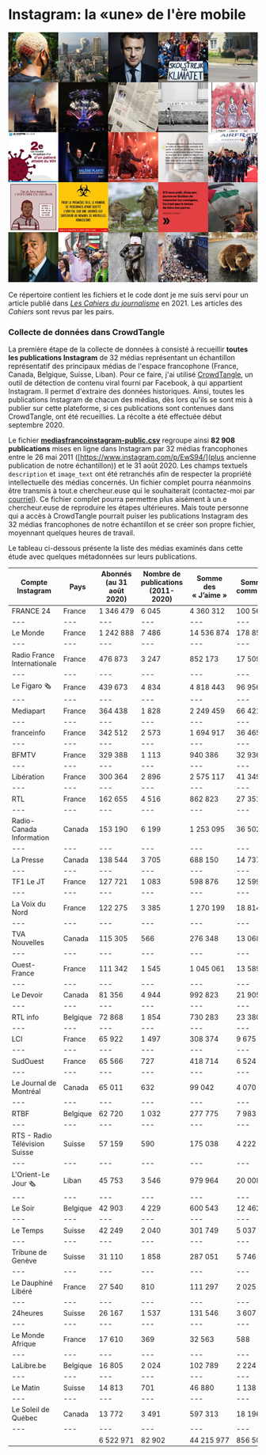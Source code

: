 # Instagram: la «une» de l'ère mobile

![Mosaïque de quelques-unes des images partagées par des médias francophones dans Instagram au cours de la deuxième décennie de ce siècle](images/INSTAGRAM-Illustration-18.jpg)

Ce répertoire contient les fichiers et le code dont je me suis servi pour un article publié dans [*Les Cahiers du journalisme*](http://cahiersdujournalisme.org/) en 2021. Les articles des *Cahiers* sont revus par les pairs.

### Collecte de données dans CrowdTangle

La première étape de la collecte de données à consisté à recueillir **toutes les publications Instagram** de 32 médias représentant un échantillon représentatif des principaux médias de l'espace francophone (France, Canada, Belgique, Suisse, Liban). Pour ce faire, j'ai utilisé [CrowdTangle](https://www.crowdtangle.com/), un outil de détection de contenu viral fourni par Facebook, à qui appartient Instagram. Il permet d'extraire des données historiques. Ainsi, toutes les publications Instagram de chacun des médias, dès lors qu'ils se sont mis à publier sur cette plateforme, si ces publications sont contenues dans CrowdTangle, ont été recueillies. La récolte a été effectuée début septembre 2020.

Le fichier [**mediasfrancoinstagram-public.csv**](mediasfrancoinstagram-public.csv) regroupe ainsi **82&nbsp;908 publications** mises en ligne dans Instagram par 32 médias francophones entre le 26 mai 2011 ([https://www.instagram.com/p/EwS94/](plus ancienne publication de notre échantillon)) et le 31 août 2020. Les champs textuels `description` et `image_text` ont été retranchés afin de respecter la propriété intellectuelle des médias concernés. Un fichier complet pourra néanmoins être transmis à tout.e chercheur.euse qui le souhaiterait (contactez-moi par [courriel](roy.jean-hugues@uqam.ca)). Ce fichier complet pourra permettre plus aisément à un.e chercheur.euse de reproduire les étapes ultérieures. Mais toute personne qui a accès à CrowdTangle pourrait puiser les publications Instagram des 32 médias francophones de notre échantillon et se créer son propre fichier, moyennant quelques heures de travail.

Le tableau ci-dessous présente la liste des médias examinés dans cette étude avec quelques métadonnées sur leurs publications.


| Compte Instagram | Pays | Abonnés (au 31 août 2020) | Nombre de publications (2011-2020) | Somme des « J’aime » | Somme des commentaires | Somme des vues |
|---|---|---|---|---|---|---|
| FRANCE 24 | France | 1 346 479 | 6 045 | 4 360 312 | 100 563 | 18 286 023 |
|---|---|---|---|---|---|---|
| Le Monde | France | 1 242 888 | 7 486 | 14 536 874 | 178 858 | 605 326 |
|---|---|---|---|---|---|---|
| Radio France Internationale | France | 476 873 | 3 247 | 852 173 | 17 509 | 1 895 300 |
|---|---|---|---|---|---|---|
| Le Figaro 🗞 | France | 439 673 | 4 834 | 4 818 443 | 96 956 | 2 298 006 |
|---|---|---|---|---|---|---|
| Mediapart | France | 364 438 | 1 828 | 2 249 459 | 66 421 | 986 458 |
|---|---|---|---|---|---|---|
| franceinfo | France | 342 512 | 2 573 | 1 694 917 | 36 465 | 7 332 685 |
|---|---|---|---|---|---|---|
| BFMTV | France | 329 388 | 1 113 | 940 386 | 32 936 | 9 213 586 |
|---|---|---|---|---|---|---|
| Libération | France | 300 364 | 2 896 | 2 575 117 | 41 349 | 1 577 385 |
|---|---|---|---|---|---|---|
| RTL | France | 162 655 | 4 516 | 862 823 | 27 351 | 703 952 |
|---|---|---|---|---|---|---|
| Radio-Canada Information | Canada | 153 190 | 6 199 | 1 253 095 | 36 502 | 7 962 640 |
|---|---|---|---|---|---|---|
| La Presse | Canada | 138 544 | 3 705 | 688 150 | 14 737 | 96 463 |
|---|---|---|---|---|---|---|
| TF1 Le JT | France | 127 721 | 1 083 | 598 876 | 12 599 | 5 819 446 |
|---|---|---|---|---|---|---|
| La Voix du Nord | France | 122 275 | 3 385 | 1 270 199 | 18 814 | 514 416 |
|---|---|---|---|---|---|---|
| TVA Nouvelles | Canada | 115 305 | 566 | 276 348 | 13 068 | 2 568 677 |
|---|---|---|---|---|---|---|
| Ouest-France | France | 111 342 | 1 545 | 1 045 061 | 13 589 | 181 895 |
|---|---|---|---|---|---|---|
| Le Devoir | Canada | 81 356 | 4 944 | 992 823 | 21 905 | 368 407 |
|---|---|---|---|---|---|---|
| RTL info | Belgique | 72 868 | 1 854 | 730 283 | 23 380 | 1 365 645 |
|---|---|---|---|---|---|---|
| LCI | France | 65 922 | 1 497 | 308 374 | 9 675 | 6 241 371 |
|---|---|---|---|---|---|---|
| SudOuest | France | 65 566 | 727 | 418 714 | 6 524 | 49 258 |
|---|---|---|---|---|---|---|
| Le Journal de Montréal | Canada | 65 011 | 632 | 99 042 | 4 070 | 157 544 |
|---|---|---|---|---|---|---|
| RTBF | Belgique | 62 720 | 1 032 | 277 775 | 7 983 | 676 828 |
|---|---|---|---|---|---|---|
| RTS - Radio Télévision Suisse | Suisse | 57 159 | 590 | 175 038 | 4 222 | 1 295 162 |
|---|---|---|---|---|---|---|
| L'Orient-Le Jour 🗞 | Liban | 45 753 | 3 546 | 979 964 | 20 008 | 1 256 818 |
|---|---|---|---|---|---|---|
| Le Soir | Belgique | 42 903 | 4 229 | 600 543 | 12 462 | 511 872 |
|---|---|---|---|---|---|---|
| Le Temps | Suisse | 42 249 | 2 040 | 301 749 | 5 037 | 10 945 |
|---|---|---|---|---|---|---|
| Tribune de Genève | Suisse | 31 110 | 1 858 | 287 051 | 5 746 | 270 169 |
|---|---|---|---|---|---|---|
| Le Dauphiné Libéré | France | 27 540 | 810 | 111 297 | 2 025 | 60 967 |
|---|---|---|---|---|---|---|
| 24heures | Suisse | 26 167 | 1 537 | 131 546 | 3 607 | 132 621 |
|---|---|---|---|---|---|---|
| Le Monde Afrique | France | 17 610 | 369 | 32 563 | 588 | 222 |
|---|---|---|---|---|---|---|
| LaLibre.be | Belgique | 16 805 | 2 024 | 102 789 | 2 224 | 164 665 |
|---|---|---|---|---|---|---|
| Le Matin | Suisse | 14 813 | 701 | 46 880 | 1 138 | 1 273 |
|---|---|---|---|---|---|---|
| Le Soleil de Québec | Canada | 13 772 | 3 491 | 597 313 | 18 196 | 20 447 |
|---|---|---|---|---|---|---|
|  |  | 6 522 971 | 82 902 | 44 215 977 | 856 507 | 72 626 472 |
